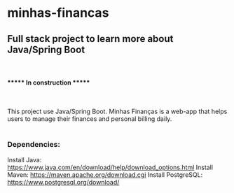 # minhas-financas
## Full stack project to learn more about Java/Spring Boot
<br />

#### ***** In construction *****
<br />

This project use Java/Spring Boot.
Minhas Finanças is a web-app that helps users to manage their finances and personal billing daily.
<br /><br />
### Dependencies:
Install Java: https://www.java.com/en/download/help/download_options.html
Install Maven: https://maven.apache.org/download.cgi
Install PostgreSQL: https://www.postgresql.org/download/
